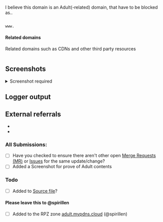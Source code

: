 I believe this domain is an Adult(-related) domain, that have to be blocked as..

```python

www.
```

#### Related domains
Related domains such as CDNs and other third party resources

```

```

## Screenshots

<details><Summary>Screenshot required</summary>


</details>

## Logger output
<!-- If you for example uses uBlock Origin's logger. This is usefully information for finding shared recourse's to block (table style)-->
<!-- not required -->

## External referrals
<!-- if you have found your submission elsewhere, Please credit it by pasting a link here --->
-
-

### All Submissions:
- [ ] Have you checked to ensure there aren't other open [Merge Requests (MR)](../merge_requests) or [Issues](../issues) for the same update/change?
- [ ] Added a Screenshot for prove of Adult contents

### Todo
- [ ] Added to [Source file](submit_here/hosts.txt)?

#### Please leave this to @spirillen
- [ ] Added to the RPZ zone [adult.mypdns.cloud](https://www.mypdns.org/w/rpzlist/#adult-mypdns-cloud) (@spirillen)
